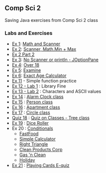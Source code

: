## Comp Sci 2
Saving Java exercises from Comp Sci 2 class
### Labs and Exercises
- [Ex 1](ex/ex1.java): [Math and Scanner](https://classroom.google.com/c/MTUwMzY4NDI1/a/MTkzNTcyNjQ4/details)
- [Ex 2](ex/ex2.java): [Scanner, Math.Min + Max](https://classroom.google.com/c/MTUwMzY4NDI1/a/MTk0NDE0NTI2/details)
- [Ex 2 Part 2](ex/ex2-part2.java)
- [Ex 3](ex/ex3.java): [No Scanner or println - JOptionPane](https://classroom.google.com/c/MTUwMzY4NDI1/a/MTc0NTAwNjE2/details)
- [Ex 4](ex/ex4.java): [Over 18](https://classroom.google.com/c/MTUwMzY4NDI1/a/MTc1MTY2NTc4/details)
- [Ex 5](ex/ex5.java): [Examine](https://classroom.google.com/c/MTUwMzY4NDI1/a/MjQxMjg1MzIy/details)
- [Ex 6](ex/ex6.java): [Exact Age Calculator](https://classroom.google.com/c/MTUwMzY4NDI1/a/MjU3NTQ0NTQw/details)
- [Ex 11](ex/ex11.java) - Simple function practice
- [Ex 12 - Lab 1](ex/ex12.java) : Library Fine
- [Ex 13 - Lab 2](ex/ex13.java) : Characters and ASCII values
- [Ex 14](ex/alarmclock.java) : [Alarm Clock class](https://docs.google.com/document/d/1YGa0F5Go251yL79I3GazrshESDtKaAPeZyt3E3dzu1U)
- [Ex 15](ex/person.java) : [Person class](https://docs.google.com/document/d/1noAV0di56TQUkAjPSsNuifOF3fzwutNxdBiBR7mpgmk/edit)
- [Ex 16](ex/apartment.java) : [Apartment class](https://classroom.google.com/u/0/c/MTUwMzY4NDI1/a/MzU4NDY2MDY5/details)
- [Ex 17](ex/circle.java) : [Circle class](https://classroom.google.com/u/0/c/MTUwMzY4NDI1/a/MzY0NTgyMjYz/details)
- [Quiz 18](ex/tree.java) : [Quiz on Classes - Tree class](https://classroom.google.com/u/0/c/MTUwMzY4NDI1/a/MjI2ODcxODg2/details)
- [Ex 19](ex/diceroller.java) : [Dice Roller](https://classroom.google.com/c/MTUwMzY4NDI1/a/MjI3NjI4NjM5/details)
- Ex 20 : [Conditionals](https://docs.google.com/document/d/1JvpOuC8BX1l4NWe-SuQ1cS7rQZqeBztIPWw8sXJjOpE/edit)
  - [FastFood](ex/fastfood.java)
  - [Simple Calculator](ex/simplecalculator.java)
  - [Right Triangle](ex/righttriangle.java)
  - [Clean Products Corp](ex/cleanproductscorp.java)
  - [Gas 'n Clean](ex/gasnclean.java)
  - [Holiday](holiday.java)
- [Ex 21](cards.java) : [Playing Cards E-quiz](https://docs.google.com/document/d/1ZnD_LlrMdgMaTXgpe3GgD4q0-fcrxFxaoVYPgQklle0/edit)
